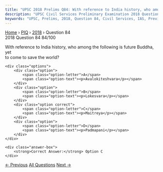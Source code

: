 ```yaml
---
title: "UPSC 2018 Prelims Q84: With reference to India history, who among the following is..."
description: "UPSC Civil Services Preliminary Examination 2018 Question 84 with options and answer"
keywords: "UPSC, Prelims, 2018, Question 84, Civil Services, IAS, Previous Year Questions"
---
```


<nav class="breadcrumb">
    <a href="../../">Home</a>
    <span>›</span>
    <a href="../">PIQ</a>
    <span>›</span>
    <a href="./">2018</a>
    <span>›</span>
    <span>Question 84</span>
</nav>

<div class="question-header">
    <div class="question-meta">
        <span class="year-badge">2018</span>
        <span class="question-number">Question 84</span>
        <span class="progress">84/100</span>
    </div>
    <div class="progress-bar">
        <div class="progress-fill" style="width: 84.0%"></div>
    </div>
</div>

<div class="question-content">
    <div class="question-text">
        <p>With reference to India history, who among the following is future Buddha, yet<br />
to come to save the world?</p>
    </div>
    
    <div class="options">
        <div class="option">
            <span class="option-letter">A</span>
            <span class="option-text"><p>Avalokiteshvara</p></span>
        </div>
        <div class="option">
            <span class="option-letter">B</span>
            <span class="option-text"><p>Lokesvara</p></span>
        </div>
        <div class="option correct">
            <span class="option-letter">C</span>
            <span class="option-text"><p>Maitreya</p></span>
        </div>
        <div class="option">
            <span class="option-letter">D</span>
            <span class="option-text"><p>Padmapani</p></span>
        </div>
    </div>

    <div class="answer-box">
        <strong>Correct Answer:</strong> Option C
    </div>
</div>

<div class="question-nav">
    <a href="../q083-which-one-of-the-following-foreign-travelers-elabo/" class="nav-btn prev">← Previous</a>
    <a href="../" class="nav-btn center">All Questions</a>
    <a href="../q085-which-one-of-the-following-statements-does-not-app/" class="nav-btn next">Next →</a>
</div>
